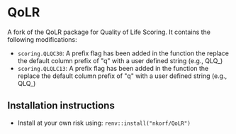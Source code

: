 # QoLR
A fork of the QoLR package for Quality of Life Scoring. It contains the following modifications:

* `scoring.QLQC30`: A prefix flag has been added in the function the replace the default column prefix of "q" with a user defined string (e.g., QLQ_)
* `scoring.QLQLC13`: A prefix flag has been added in the function the replace the default column prefix of "q" with a user defined string (e.g., QLQ_)

## Installation instructions 

* Install at your own risk using: 
`renv::install("nkorf/QoLR")`
